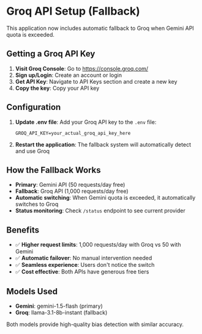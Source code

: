# Groq API Setup (Fallback)

This application now includes automatic fallback to Groq when Gemini API quota is exceeded.

## Getting a Groq API Key

1. **Visit Groq Console**: Go to https://console.groq.com/
2. **Sign up/Login**: Create an account or login
3. **Get API Key**: Navigate to API Keys section and create a new key
4. **Copy the key**: Copy your API key

## Configuration

1. **Update .env file**: Add your Groq API key to the `.env` file:
   ```
   GROQ_API_KEY=your_actual_groq_api_key_here
   ```

2. **Restart the application**: The fallback system will automatically detect and use Groq

## How the Fallback Works

- **Primary**: Gemini API (50 requests/day free)
- **Fallback**: Groq API (1,000 requests/day free)
- **Automatic switching**: When Gemini quota is exceeded, it automatically switches to Groq
- **Status monitoring**: Check `/status` endpoint to see current provider

## Benefits

- ✅ **Higher request limits**: 1,000 requests/day with Groq vs 50 with Gemini
- ✅ **Automatic failover**: No manual intervention needed
- ✅ **Seamless experience**: Users don't notice the switch
- ✅ **Cost effective**: Both APIs have generous free tiers

## Models Used

- **Gemini**: gemini-1.5-flash (primary)
- **Groq**: llama-3.1-8b-instant (fallback)

Both models provide high-quality bias detection with similar accuracy.
